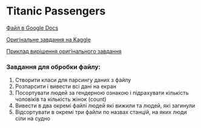 # Titanic Passengers

[Файл в Google Docs](https://docs.google.com/spreadsheets/d/11Qg0nZWwk1jy5oyFIuxeZQEfcE7Dp11JgAgp2a7deqc/edit?usp=sharing)

[Оригінальне завдання на Kaggle](https://www.kaggle.com/c/titanic/)

[Приклад вирішення оригінального завдання](https://neurohive.io/ru/osnovy-data-science/razbor-resheniya-zadachi-titanik-na-kaggle-dlya-nachinajushhih/)

### Завдання для обробки файлу:
1. Створити класи для парсингу даних з файлу
2. Розпарсити і вивести всі дані на екран
3. Посортувати людей за гендерною ознакою і підрахувати кількість чоловіків та кількість жінок (count)
4. Вивести в два окремі файлі людей які вижили та людей, які загинули
5. Відсортувати в окремі три файли по назвах станцій, на яких люди сіли на судно

